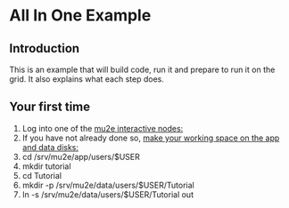 # All In One Example

## Introduction

This is an example that will build code, run it and prepare to run it on the grid. It also explains what each step does.

## Your first time
1. Log into one of the [mu2e interactive nodes:](https://mu2ewiki.fnal.gov/wiki/ComputingTutorials#Interactive_logins)
1. If you have not already done so, [make your working space on the app and data disks:](https://mu2ewiki.fnal.gov/wiki/LoginTutorial#Mu2e_Disks)
1. cd /srv/mu2e/app/users/$USER
1. mkdir tutorial
1. cd Tutorial
1. mkdir -p /srv/mu2e/data/users/$USER/Tutorial
1. ln -s  /srv/mu2e/data/users/$USER/Tutorial out








